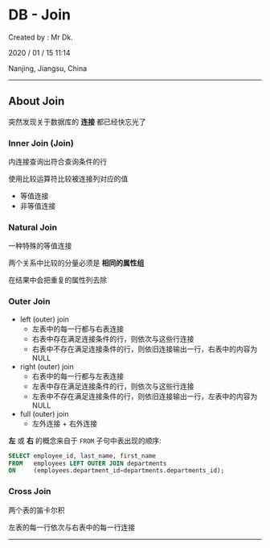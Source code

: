 # DB - Join

Created by : Mr Dk.

2020 / 01 / 15 11:14

Nanjing, Jiangsu, China

---

## About Join

突然发现关于数据库的 __连接__ 都已经快忘光了

### Inner Join (Join)

内连接查询出符合查询条件的行

使用比较运算符比较被连接列对应的值

* 等值连接
* 非等值连接

### Natural Join

一种特殊的等值连接

两个关系中比较的分量必须是 __相同的属性组__

在结果中会把重复的属性列去除

### Outer Join

* left (outer) join
  * 左表中的每一行都与右表连接
  * 右表中存在满足连接条件的行，则依次与这些行连接
  * 右表中不存在满足连接条件的行，则依旧连接输出一行，右表中的内容为 NULL
* right (outer) join
  * 右表中的每一行都与左表连接
  * 左表中存在满足连接条件的行，则依次与这些行连接
  * 左表中不存在满足连接条件的行，则依旧连接输出一行，左表中的内容为 NULL
* full (outer) join
  * 左外连接 + 右外连接

__左__ 或 __右__ 的概念来自于 `FROM` 子句中表出现的顺序:

```sql
SELECT employee_id, last_name, first_name
FROM   employees LEFT OUTER JOIN departments
ON     (employees.department_id=departments.departments_id);
```

### Cross Join

两个表的笛卡尔积

左表的每一行依次与右表中的每一行连接

---

